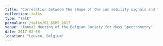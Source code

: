 ```yaml
---
title: "Correlation between the shape of the ion mobility signals and the stepwise folding process of polylactide ions"
collection: talks
type: "Talk"
permalink: /talks/02_BSMS_2017
venue: "Annual Meeting of the Belgian Society for Mass Spectrometry"
date: 2017-02-08
location: "Leuven, Belgium"
---
```



